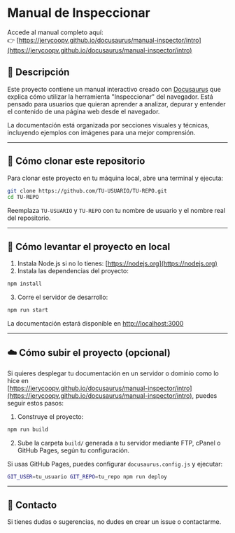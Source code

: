 
# Manual de Inspeccionar

Accede al manual completo aquí:  
👉 [https://jerycoopv.github.io/docusaurus/manual-inspector/intro](https://jerycoopv.github.io/docusaurus/manual-inspector/intro)

## 📘 Descripción

Este proyecto contiene un manual interactivo creado con [Docusaurus](https://docusaurus.io/) que explica cómo utilizar la herramienta "Inspeccionar" del navegador. Está pensado para usuarios que quieran aprender a analizar, depurar y entender el contenido de una página web desde el navegador.

La documentación está organizada por secciones visuales y técnicas, incluyendo ejemplos con imágenes para una mejor comprensión.

---

## 🚀 Cómo clonar este repositorio

Para clonar este proyecto en tu máquina local, abre una terminal y ejecuta:

```bash
git clone https://github.com/TU-USUARIO/TU-REPO.git
cd TU-REPO
```

Reemplaza `TU-USUARIO` y `TU-REPO` con tu nombre de usuario y el nombre real del repositorio.

---

## 🔧 Cómo levantar el proyecto en local

1. Instala Node.js si no lo tienes: [https://nodejs.org](https://nodejs.org)
2. Instala las dependencias del proyecto:

```bash
npm install
```

3. Corre el servidor de desarrollo:

```bash
npm run start
```

La documentación estará disponible en [http://localhost:3000](http://localhost:3000)

---

## ☁️ Cómo subir el proyecto (opcional)

Si quieres desplegar tu documentación en un servidor o dominio como lo hice en  
[https://jerycoopv.github.io/docusaurus/manual-inspector/intro](https://jerycoopv.github.io/docusaurus/manual-inspector/intro), puedes seguir estos pasos:

1. Construye el proyecto:

```bash
npm run build
```

2. Sube la carpeta `build/` generada a tu servidor mediante FTP, cPanel o GitHub Pages, según tu configuración.

Si usas GitHub Pages, puedes configurar `docusaurus.config.js` y ejecutar:

```bash
GIT_USER=tu_usuario GIT_REPO=tu_repo npm run deploy
```

---

## 📩 Contacto

Si tienes dudas o sugerencias, no dudes en crear un issue o contactarme.
